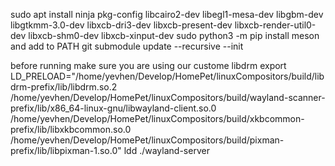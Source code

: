 sudo apt install ninja pkg-config libcairo2-dev libegl1-mesa-dev libgbm-dev libgtkmm-3.0-dev 
libxcb-dri3-dev libxcb-present-dev libxcb-render-util0-dev libxcb-shm0-dev libxcb-xinput-dev
sudo python3 -m pip install meson and add to PATH
git submodule update --recursive --init

before running make sure you are using our custome libdrm
export LD_PRELOAD="/home/yevhen/Develop/HomePet/linuxCompositors/build/libdrm-prefix/lib/libdrm.so.2 
/home/yevhen/Develop/HomePet/linuxCompositors/build/wayland-scanner-prefix/lib/x86_64-linux-gnu/libwayland-client.so.0 
/home/yevhen/Develop/HomePet/linuxCompositors/build/xkbcommon-prefix/lib/libxkbcommon.so.0 
/home/yevhen/Develop/HomePet/linuxCompositors/build/pixman-prefix/lib/libpixman-1.so.0"
ldd ./wayland-server
